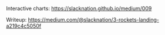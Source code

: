 Interactive charts: https://slacknation.github.io/medium/009

Writeup: https://medium.com/@slacknation/3-rockets-landing-a219c4c5050f
